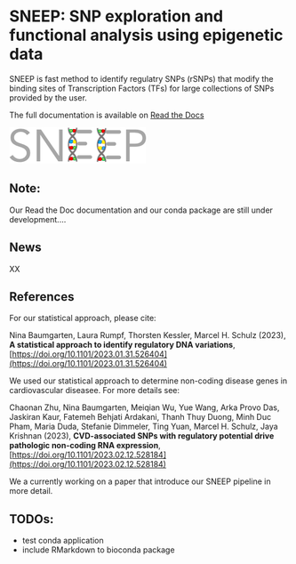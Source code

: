 # SNEEP: SNP exploration and functional analysis using epigenetic data

SNEEP is fast method to identify regulatry SNPs (rSNPs) that modify the binding sites of Transcription Factors (TFs) for large collections of SNPs provided by the user. 

The full documentation is available on [Read the Docs](https://sneep.readthedocs.io/en/latest/index.html)

![sneep_logo.png](sneep_logo.png)

## Note:
Our Read the Doc documentation and our conda package are still under development....

## News
XX

## References

For our statistical approach, please cite: 

Nina Baumgarten, Laura Rumpf, Thorsten Kessler, Marcel H. Schulz (2023), **A statistical approach to identify regulatory DNA variations**,
[https://doi.org/10.1101/2023.01.31.526404](https://doi.org/10.1101/2023.01.31.526404)

We used our statistical approach to determine non-coding disease genes in cardiovascular diseasee. For more details see: 

Chaonan Zhu, Nina Baumgarten, Meiqian Wu, Yue Wang, Arka Provo Das, Jaskiran Kaur, Fatemeh Behjati Ardakani, Thanh Thuy Duong, Minh Duc Pham, Maria Duda, Stefanie Dimmeler, Ting Yuan, Marcel H. Schulz, Jaya Krishnan (2023), **CVD-associated SNPs with regulatory potential drive pathologic non-coding RNA expression**, [https://doi.org/10.1101/2023.02.12.528184](https://doi.org/10.1101/2023.02.12.528184)

We a currently working on a paper that introduce our SNEEP pipeline in more detail.

## TODOs: 
- test conda application
- include RMarkdown to bioconda package

